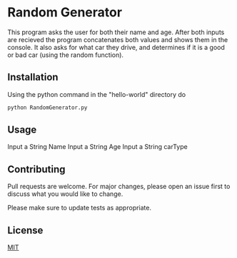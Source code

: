 # Random Generator

This program asks the user for both their name and age. After both inputs are recieved the program concatenates both values and shows them in the console. It also asks for what car they drive, and determines if it is a good or bad car (using the random function). 

## Installation

Using the python command in the "hello-world" directory do
 
```bash
python RandomGenerator.py
```

## Usage

Input a String Name
Input a String Age
Input a String carType

## Contributing

Pull requests are welcome. For major changes, please open an issue first
to discuss what you would like to change.

Please make sure to update tests as appropriate.

## License

[MIT](https://choosealicense.com/licenses/mit/)